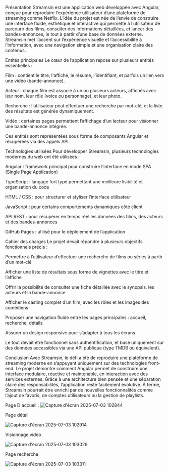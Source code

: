 Présentation
Streamsin est une application web développée avec Angular, conçue pour reproduire l’expérience utilisateur d’une plateforme de streaming comme Netflix. L’idée du projet est née de l’envie de construire une interface fluide, esthétique et interactive qui permette à l’utilisateur de parcourir des films, consulter des informations détaillées, et lancer des bandes-annonces, le tout à partir d’une base de données externe. Streamsin met l’accent sur l’expérience visuelle et l’accessibilité à l’information, avec une navigation simple et une organisation claire des contenus.

Entités principales
Le cœur de l’application repose sur plusieurs entités essentielles :

Film : contient le titre, l'affiche, le résumé, l’identifiant, et parfois un lien vers une vidéo (bande-annonce).

Acteur : chaque film est associé à un ou plusieurs acteurs, affichés avec leur nom, leur rôle (voice ou personnage), et leur photo.

Recherche : l’utilisateur peut effectuer une recherche par mot-clé, et la liste des résultats est générée dynamiquement.

Vidéo : certaines pages permettent l’affichage d’un lecteur pour visionner une bande-annonce intégrée.

Ces entités sont représentées sous forme de composants Angular et récupérées via des appels API.

Technologies utilisées
Pour développer Streamsin, plusieurs technologies modernes du web ont été utilisées :

Angular : framework principal pour construire l’interface en mode SPA (Single Page Application)

TypeScript : langage fort typé permettant une meilleure lisibilité et organisation du code

HTML / CSS : pour structurer et styliser l’interface utilisateur

JavaScript : pour certains comportements dynamiques côté client

API REST : pour récupérer en temps réel les données des films, des acteurs et des bandes-annonces

GitHub Pages : utilisé pour le déploiement de l’application

Cahier des charges
Le projet devait répondre à plusieurs objectifs fonctionnels précis :

Permettre à l’utilisateur d’effectuer une recherche de films ou séries à partir d’un mot-clé

Afficher une liste de résultats sous forme de vignettes avec le titre et l’affiche

Offrir la possibilité de consulter une fiche détaillée avec le synopsis, les acteurs et la bande-annonce

Afficher le casting complet d’un film, avec les rôles et les images des comédiens

Proposer une navigation fluide entre les pages principales : accueil, recherche, détails

Assurer un design responsive pour s’adapter à tous les écrans

Le tout devait être fonctionnel sans authentification, et basé uniquement sur des données accessibles via une API publique (type TMDB ou équivalent).

Conclusion
Avec Streamsin, le défi a été de reproduire une plateforme de streaming moderne en s’appuyant uniquement sur des technologies front-end. Le projet démontre comment Angular permet de construire une interface modulaire, réactive et maintenable, en interaction avec des services externes. Grâce à une architecture bien pensée et une séparation claire des responsabilités, l’application reste facilement évolutive. À terme, Streamsin pourrait être enrichi par de nouvelles fonctionnalités comme l’ajout de favoris, de comptes utilisateurs ou la gestion de playlists.




Page D'accueil : 
![Capture d'écran 2025-07-03 102844](https://github.com/user-attachments/assets/949853d5-6dcf-485d-90e6-379e2f1ba183)

Page détail

![Capture d'écran 2025-07-03 102914](https://github.com/user-attachments/assets/2efd7709-4d1f-45e1-960a-2e7ed3b4c69d)

Visionnage video

![Capture d'écran 2025-07-03 103029](https://github.com/user-attachments/assets/735f4734-6bb2-4a7e-a3b6-1977df3987bb)

Page recherche

![Capture d'écran 2025-07-03 103311](https://github.com/user-attachments/assets/18c52138-0294-43bc-888f-177681f851ac)
